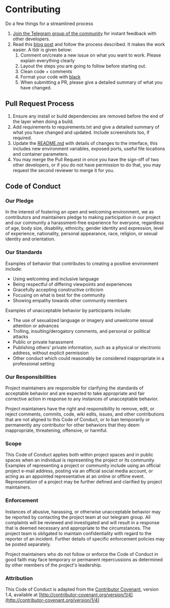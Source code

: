 # Contributing

Do a few things for a streamlined process

1. [Join the Telegram group of the community](https://t.me/joinchat/INDdLhHnniCnOsIe3ivWDg) for instant feedback with other developers.
2. Read this [blog post](https://prashants.in/blog/how-i-contribute-to-projects/) and follow the process described. It makes the work easier.
A tldr is given below: 
    1. Comment on/create a new issue on what you want to work. Please explain everything clearly
    2. Layout the steps you are going to follow before starting out.
    3. Clean code + comments
    4. Format your code with [black](https://pypi.org/project/black/)
    5. When submitting a PR, please give a detailed summary of what you have changed.

## Pull Request Process

1. Ensure any install or build dependencies are removed before the end of the layer when doing a
build.
2. Add requirements to requirements.txt and give a detailed summary of what you have changed and updated. Include screenshots too, if required.
3. Update the [README.md](http://readme.md/) with details of changes to the interface, this includes new environment
variables, exposed ports, useful file locations and container parameters.
4. You may merge the Pull Request in once you have the sign-off of two other developers, or if you
do not have permission to do that, you may request the second reviewer to merge it for you.

## Code of Conduct

### Our Pledge

In the interest of fostering an open and welcoming environment, we as
contributors and maintainers pledge to making participation in our project and
our community a harassment-free experience for everyone, regardless of age, body
size, disability, ethnicity, gender identity and expression, level of experience,
nationality, personal appearance, race, religion, or sexual identity and
orientation.

### Our Standards

Examples of behavior that contributes to creating a positive environment
include:

- Using welcoming and inclusive language
- Being respectful of differing viewpoints and experiences
- Gracefully accepting constructive criticism
- Focusing on what is best for the community
- Showing empathy towards other community members

Examples of unacceptable behavior by participants include:

- The use of sexualized language or imagery and unwelcome sexual attention or
advances
- Trolling, insulting/derogatory comments, and personal or political attacks
- Public or private harassment
- Publishing others' private information, such as a physical or electronic
address, without explicit permission
- Other conduct which could reasonably be considered inappropriate in a
professional setting

### Our Responsibilities

Project maintainers are responsible for clarifying the standards of acceptable
behavior and are expected to take appropriate and fair corrective action in
response to any instances of unacceptable behavior.

Project maintainers have the right and responsibility to remove, edit, or
reject comments, commits, code, wiki edits, issues, and other contributions
that are not aligned to this Code of Conduct, or to ban temporarily or
permanently any contributor for other behaviors that they deem inappropriate,
threatening, offensive, or harmful.

### Scope

This Code of Conduct applies both within project spaces and in public spaces
when an individual is representing the project or its community. Examples of
representing a project or community include using an official project e-mail
address, posting via an official social media account, or acting as an appointed
representative at an online or offline event. Representation of a project may be
further defined and clarified by project maintainers.

### Enforcement

Instances of abusive, harassing, or otherwise unacceptable behavior may be
reported by contacting the project team at our telegram group. All
complaints will be reviewed and investigated and will result in a response that
is deemed necessary and appropriate to the circumstances. The project team is
obligated to maintain confidentiality with regard to the reporter of an incident.
Further details of specific enforcement policies may be posted separately.

Project maintainers who do not follow or enforce the Code of Conduct in good
faith may face temporary or permanent repercussions as determined by other
members of the project's leadership.

### Attribution

This Code of Conduct is adapted from the [Contributor Covenant](http://contributor-covenant.org/), version 1.4,
available at [http://contributor-covenant.org/version/1/4](http://contributor-covenant.org/version/1/4)
